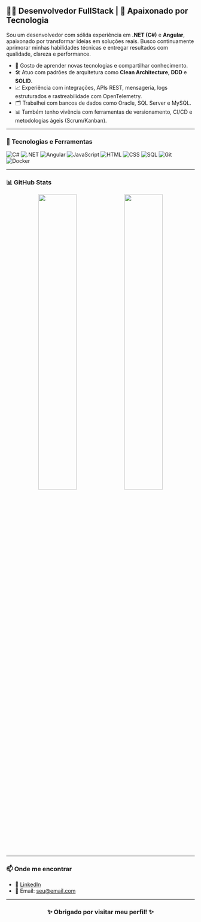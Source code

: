 <!-- Seção de Apresentação -->
## 👨‍💻 Desenvolvedor FullStack | 🧠 Apaixonado por Tecnologia

Sou um desenvolvedor com sólida experiência em **.NET (C#)** e **Angular**, apaixonado por transformar ideias em soluções reais. Busco continuamente aprimorar minhas habilidades técnicas e entregar resultados com qualidade, clareza e performance.

- 🧠 Gosto de aprender novas tecnologias e compartilhar conhecimento.
- 🛠️ Atuo com padrões de arquitetura como **Clean Architecture**, **DDD** e **SOLID**.
- 📈 Experiência com integrações, APIs REST, mensageria, logs estruturados e rastreabilidade com OpenTelemetry.
- 🗂️ Trabalhei com bancos de dados como Oracle, SQL Server e MySQL.
- 📊 Também tenho vivência com ferramentas de versionamento, CI/CD e metodologias ágeis (Scrum/Kanban).

---

### 🧰 Tecnologias e Ferramentas

![C#](https://img.shields.io/badge/-C%23-239120?style=for-the-badge&logo=c-sharp&logoColor=white)
![.NET](https://img.shields.io/badge/-.NET-512BD4?style=for-the-badge&logo=dotnet&logoColor=white)
![Angular](https://img.shields.io/badge/-Angular-DD0031?style=for-the-badge&logo=angular&logoColor=white)
![JavaScript](https://img.shields.io/badge/-JavaScript-F7DF1E?style=for-the-badge&logo=javascript&logoColor=black)
![HTML](https://img.shields.io/badge/-HTML-E34F26?style=for-the-badge&logo=html5&logoColor=white)
![CSS](https://img.shields.io/badge/-CSS-1572B6?style=for-the-badge&logo=css3&logoColor=white)
![SQL](https://img.shields.io/badge/-SQL-4479A1?style=for-the-badge&logo=mysql&logoColor=white)
![Git](https://img.shields.io/badge/-Git-F05032?style=for-the-badge&logo=git&logoColor=white)
![Docker](https://img.shields.io/badge/-Docker-2496ED?style=for-the-badge&logo=docker&logoColor=white)

---

### 📊 GitHub Stats

<p align="center">
  <img width="45%" src="https://github-readme-stats.vercel.app/api?username=danielbrito1987&show_icons=true&theme=radical" />
  <img width="45%" src="https://github-readme-streak-stats.herokuapp.com/?user=danielbrito1987&theme=radical" />
</p>

---

### 📫 Onde me encontrar

- 💼 [LinkedIn](https://www.linkedin.com/in/daniel-brito-1ab1b476/)
- 📧 Email: [seu@email.com](mailto:damasceno1871@gmail.com)

---

<h3 align="center">✨ Obrigado por visitar meu perfil! ✨</h3>
